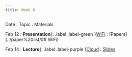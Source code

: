 ```yaml
---
title: Week 6
---
```


Date
: Topic
  : Materials

Feb 12
: **Presentation**{: .label .label-green }[WiFi](#)
  : [Papers](../paper%20list/## WiFi)

Feb 14
: **Lecture**{: .label .label-purple }[Cloud](#)
  : [Slides](#)